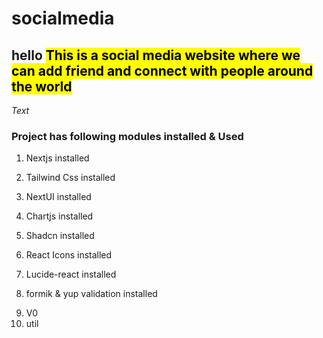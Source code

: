 # socialmedia

## hello <mark>This is a social media website where we can add friend and connect with people around the world</mark>

_Text_

### Project has following modules installed & Used

1. Nextjs installed
2. Tailwind Css installed
3. NextUI installed
4. Chartjs installed

5. Shadcn installed
6. React Icons installed
7. Lucide-react installed
8. formik & yup validation installed
<!-- 9. Vite -->
9. V0
10. util
